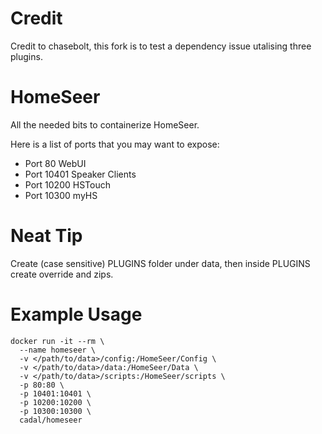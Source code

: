 # Credit
Credit to chasebolt, this fork is to test a dependency issue utalising three plugins.

# HomeSeer
All the needed bits to containerize HomeSeer.

Here is a list of ports that you may want to expose:
- Port 80 WebUI
- Port 10401 Speaker Clients
- Port 10200 HSTouch
- Port 10300 myHS

# Neat Tip
Create (case sensitive) PLUGINS folder under data, then inside PLUGINS create override and zips.

# Example Usage
```
docker run -it --rm \
  --name homeseer \
  -v </path/to/data>/config:/HomeSeer/Config \
  -v </path/to/data>/data:/HomeSeer/Data \
  -v </path/to/data>/scripts:/HomeSeer/scripts \
  -p 80:80 \
  -p 10401:10401 \
  -p 10200:10200 \
  -p 10300:10300 \
  cadal/homeseer
```
